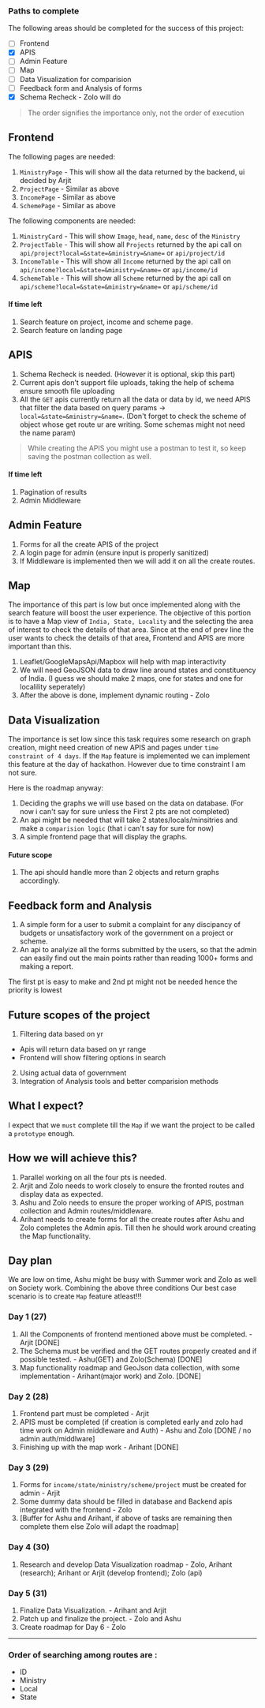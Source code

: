 ### Paths to complete

The following areas should be completed for the success of this project:
- [ ] Frontend
- [x] APIS
- [ ] Admin Feature
- [ ] Map
- [ ] Data Visualization for comparision
- [ ] Feedback form and Analysis of forms
- [x] Schema Recheck - Zolo will do

> The order signifies the importance only, not the order of execution

## Frontend

The following pages are needed:

1. `MinistryPage` - This will show all the data returned by the backend, ui decided by Arjit
2. `ProjectPage`  - Similar as above
3. `IncomePage`   - Similar as above
4. `SchemePage`   - Similar as above

The following components are needed:

1. `MinistryCard` - This will show `Image`, `head`, `name`, `desc` of the `Ministry`
2. `ProjectTable` - This will show all `Projects` returned by the api call on `api/project?local=&state=&ministry=&name=` or `api/project/id`
3. `IncomeTable`  - This will show all `Income` returned by the api call on `api/income?local=&state=&ministry=&name=` or `api/income/id`
4. `SchemeTable`  - This will show all `Scheme` returned by the api call on `api/scheme?local=&state=&ministry=&name=` or `api/scheme/id`

#### If time left

1. Search feature on project, income and scheme page.
2. Search feature on landing page

## APIS

1. Schema Recheck is needed. (However it is optional, skip this part)
2. Current apis don't support file uploads, taking the help of schema ensure smooth file uploading
3. All the `GET` apis currently return all the data or data by id, we need APIS that filter the data based on query params -> `local=&state=&ministry=&name=`. (Don't forget to check the scheme of object whose get route ur are writing. Some schemas might not need the name param)

> While creating the APIS you might use a postman to test it, so keep saving the postman collection as well.

#### If time left

1. Pagination of results
2. Admin Middleware

## Admin Feature

1. Forms for all the create APIS of the project
2. A login page for admin (ensure input is properly sanitized)
3. If Middleware is implemented then we will add it on all the create routes.

## Map

The importance of this part is low but once implemented along with the search feature will boost the user experience.
The objective of this portion is to have a Map view of `India, State, Locality` and the selecting the area of interest to check the details of that area.
Since at the end of prev line the user wants to check the details of that area, Frontend and APIS are more important than this.

1. Leaflet/GoogleMapsApi/Mapbox will help with map interactivity
2. We will need GeoJSON data to draw line around states and constituency of India. (I guess we should make 2 maps, one for states and one for localility seperately)
3. After the above is done, implement dynamic routing - Zolo

## Data Visualization

The importance is set low since this task requires some research on graph creation, might need creation of new APIS and pages under `time constraint of 4 days`.
If the `Map` feature is implemented we can implement this feature at the day of hackathon.
However due to time constraint I am not sure.

Here is the roadmap anyway:

1. Deciding the graphs we will use based on the data on database. (For now i can't say for sure unless the First 2 pts are not completed)
2. An api might be needed that will take 2 states/locals/minsitries and make a `comparision logic` (that i can't say for sure for now)
3. A simple frontend page that will display the graphs.

#### Future scope

1. The api should handle more than 2 objects and return graphs accordingly.

## Feedback form and Analysis

1. A simple form for a user to submit a complaint for any discipancy of budgets or unsatisfactory work of the government on a project or scheme.
2. An api to analyize all the forms submitted by the users, so that the admin can easily find out the main points rather than reading 1000+ forms and making a report.

The first pt is easy to make and 2nd pt might not be needed hence the priority is lowest

## Future scopes of the project

1. Filtering data based on yr
  - Apis will return data based on yr range
  - Frontend will show filtering options in search
2. Using actual data of government
3. Integration of Analysis tools and better comparision methods

## What I expect?

I expect that we `must` complete till the `Map` if we want the project to be called a `prototype` enough.

## How we will achieve this?

1. Parallel working on all the four pts is needed.
2. Arjit and Zolo needs to work closely to ensure the fronted routes and display data as expected.
3. Ashu and Zolo needs to ensure the proper working of APIS, postman collection and Admin routes/middleware.
4. Arihant needs to create forms for all the create routes after Ashu and Zolo completes the Admin apis. Till then he should work around creating the Map functionality.

## Day plan

We are low on time, Ashu might be busy with Summer work and Zolo as well on Society work.
Combining the above three conditions Our best case scenario is to create `Map` feature atleast!!!

### Day 1 (27)

1. All the Components of frontend mentioned above must be completed. - Arjit [DONE]
2. The Schema must be verified and the GET routes properly created and if possible tested. - Ashu(GET) and Zolo(Schema) [DONE]
3. Map functionality roadmap and GeoJson data collection, with some implementation - Arihant(major work) and Zolo. [DONE]

### Day 2 (28)

1. Frontend part must be completed - Arjit
2. APIS must be completed (if creation is completed early and zolo had time work on Admin middleware and Auth) - Ashu and Zolo [DONE / no admin auth/middlware]
3. Finishing up with the map work - Arihant [DONE]

### Day 3 (29)

1. Forms for `income/state/ministry/scheme/project` must be created for admin - Arjit
2. Some dummy data should be filled in database and Backend apis integrated with the frontend - Zolo
3. [Buffer for Ashu and Arihant, if above of tasks are remaining then complete them else Zolo will adapt the roadmap]

### Day 4 (30)

1. Research and develop Data Visualization roadmap - Zolo, Arihant (research); Arihant or Arjit (develop frontend); Zolo (api)

### Day 5 (31)

1. Finalize Data Visualization. - Arihant and Arjit
2. Patch up and finalize the project. - Zolo and Ashu
3. Create roadmap for Day 6 - Zolo


---------------------------
### Order of searching among routes are : 
- ID
- Ministry
- Local
- State